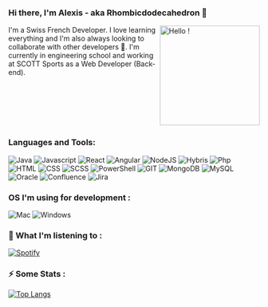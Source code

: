 ### Hi there, I'm Alexis - aka Rhombicdodecahedron 👋

<img align='right' src="https://i.imgur.com/vOQRcTn.gif" width="200" alt="Hello !">

<p>I'm a Swiss French Developer. I love learning everything and I'm also always looking to collaborate with other developers 👯. I'm currently in engineering school and working at SCOTT Sports as a Web Developer (Back-end).</p>

<br/><br/><br/><br/><br/>

### Languages and Tools:

![Java](https://img.shields.io/badge/-Java-000000?style=flat&logo=JAVA)
![Javascript](https://img.shields.io/badge/-Javascript-000000?style=flat&logo=Javascript)
![React](https://img.shields.io/badge/-ReactJS-000000?style=flat&logo=React)
![Angular](https://img.shields.io/badge/-Angular-000000?style=flat&logo=Angular&logoColor=red)
![NodeJS](https://img.shields.io/badge/-Node.js-000000?style=flat&logo=Node.js)
![Hybris](https://img.shields.io/badge/-SAP-000000?style=flat&logo=SAP)
![Php](https://img.shields.io/badge/-PHP-000000?style=flat&logo=PHP)
![HTML](https://img.shields.io/badge/-HTML-000000?style=flat&logo=HTML5)
![CSS](https://img.shields.io/badge/-CSS-000000?style=flat&logo=CSS3&logoColor=blue)
![SCSS](https://img.shields.io/badge/-SASS-000000?style=flat&logo=SASS)
![PowerShell](https://img.shields.io/badge/-PowerShell-000000?style=flat&logo=PowerShell)
![GIT](https://img.shields.io/badge/-Git-000000?style=flat&logo=GIT)
![MongoDB](https://img.shields.io/badge/-MongoDB-000000?style=flat&logo=MongoDB)
![MySQL](https://img.shields.io/badge/-MySQL-000000?style=flat&logo=MySQL)
![Oracle](https://img.shields.io/badge/-Oracle-000000?style=flat&logo=Oracle)
![Confluence](https://img.shields.io/badge/-Confluence-000000?style=flat&logo=Confluence)
![Jira](https://img.shields.io/badge/-Jira-000000?style=flat&logo=Jira)

### OS I'm using for development :

![Mac](https://img.shields.io/badge/-Mac-000000?style=flat&logo=Apple)
![Windows](https://img.shields.io/badge/-Windows-000000?style=flat&logo=Windows&logoColor=blue)
<br/>

### 🎵 What I'm listening to :

[![Spotify](https://novatorem-git-master-rhombicdodecahedron.vercel.app/api/spotify)](https://open.spotify.com/user/9evkbt3tb0jf9ia37i6yn3w91)

### ⚡ Some Stats  :

[![Top Langs](https://github-readme-stats.vercel.app/api/top-langs/?username=rhombicdodecahedron&layout=compact)](https://github.com/anuraghazra/github-readme-stats)



